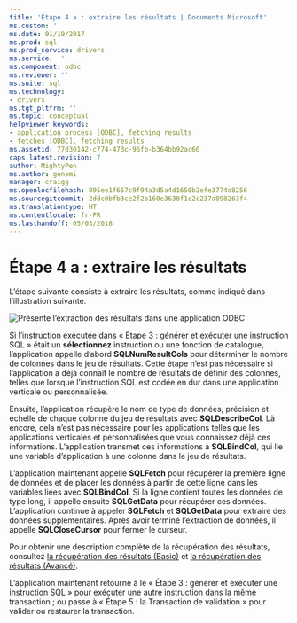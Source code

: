 ```yaml
---
title: 'Étape 4 a : extraire les résultats | Documents Microsoft'
ms.custom: ''
ms.date: 01/19/2017
ms.prod: sql
ms.prod_service: drivers
ms.service: ''
ms.component: odbc
ms.reviewer: ''
ms.suite: sql
ms.technology:
- drivers
ms.tgt_pltfrm: ''
ms.topic: conceptual
helpviewer_keywords:
- application process [ODBC], fetching results
- fetches [ODBC], fetching results
ms.assetid: 77d30142-c774-473c-96fb-b364bb92ac60
caps.latest.revision: 7
author: MightyPen
ms.author: genemi
manager: craigg
ms.openlocfilehash: 895ee1f657c9f94a3d5a4d1650b2efe3774a8256
ms.sourcegitcommit: 2ddc0bfb3ce2f2b160e3638f1c2c237a898263f4
ms.translationtype: HT
ms.contentlocale: fr-FR
ms.lasthandoff: 05/03/2018
---
```

# <a name="step-4a-fetch-the-results"></a>Étape 4 a : extraire les résultats
L’étape suivante consiste à extraire les résultats, comme indiqué dans l’illustration suivante.  
  
 ![Présente l’extraction des résultats dans une application ODBC](../../../odbc/reference/develop-app/media/pr14.gif "pr14")  
  
 Si l’instruction exécutée dans « Étape 3 : générer et exécuter une instruction SQL » était un **sélectionnez** instruction ou une fonction de catalogue, l’application appelle d’abord **SQLNumResultCols** pour déterminer le nombre de colonnes dans le jeu de résultats. Cette étape n’est pas nécessaire si l’application a déjà connaît le nombre de résultats de définir des colonnes, telles que lorsque l’instruction SQL est codée en dur dans une application verticale ou personnalisée.  
  
 Ensuite, l’application récupère le nom de type de données, précision et échelle de chaque colonne du jeu de résultats avec **SQLDescribeCol**. Là encore, cela n’est pas nécessaire pour les applications telles que les applications verticales et personnalisées que vous connaissez déjà ces informations. L’application transmet ces informations à **SQLBindCol**, qui lie une variable d’application à une colonne dans le jeu de résultats.  
  
 L’application maintenant appelle **SQLFetch** pour récupérer la première ligne de données et de placer les données à partir de cette ligne dans les variables liées avec **SQLBindCol**. Si la ligne contient toutes les données de type long, il appelle ensuite **SQLGetData** pour récupérer ces données. L’application continue à appeler **SQLFetch** et **SQLGetData** pour extraire des données supplémentaires. Après avoir terminé l’extraction de données, il appelle **SQLCloseCursor** pour fermer le curseur.  
  
 Pour obtenir une description complète de la récupération des résultats, consultez [la récupération des résultats (Basic)](../../../odbc/reference/develop-app/retrieving-results-basic.md) et [la récupération des résultats (Avancé)](../../../odbc/reference/develop-app/retrieving-results-advanced.md).  
  
 L’application maintenant retourne à le « Étape 3 : générer et exécuter une instruction SQL » pour exécuter une autre instruction dans la même transaction ; ou passe à « Étape 5 : la Transaction de validation » pour valider ou restaurer la transaction.
